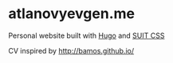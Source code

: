 # atlanovyevgen.me

Personal website built with [Hugo](http://gohugo.io/) and [SUIT CSS](https://github.com/suitcss/suit)

CV inspired by http://bamos.github.io/
